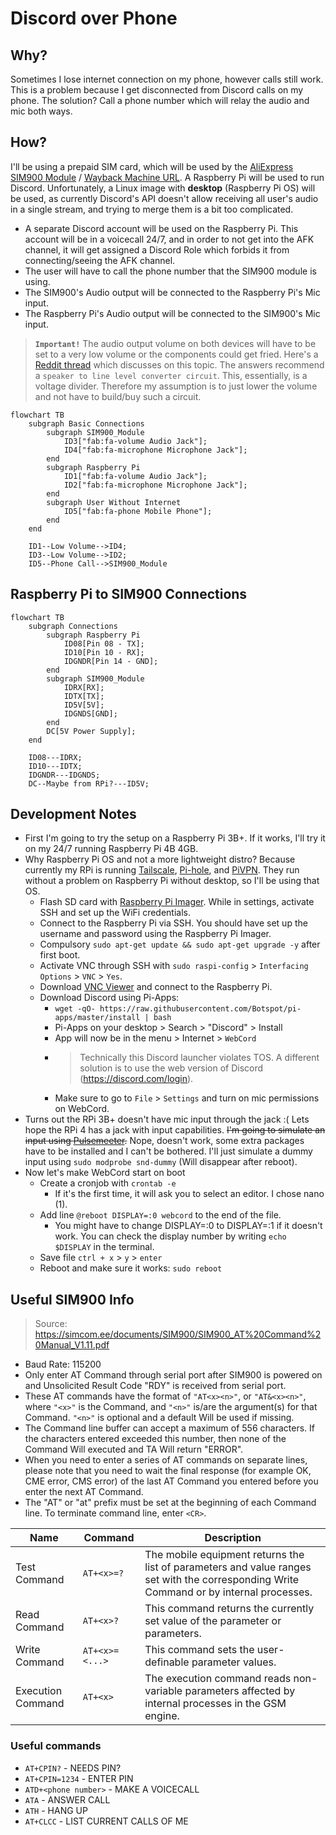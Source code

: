 # Discord over Phone
## Why?
Sometimes I lose internet connection on my phone, however calls still work. This is a problem because I get disconnected from Discord calls on my phone. The solution? Call a phone number which will relay the audio and mic both ways.

## How?
I'll be using a prepaid SIM card, which will be used by the [AliExpress SIM900 Module](https://aliexpress.com/item/32308127622.html) / [Wayback Machine URL](https://web.archive.org/web/20221012180515/https://www.aliexpress.us/item/2251832121812870.html?gatewayAdapt=esp2usa4itemAdapt&_randl_shipto=US).
A Raspberry Pi will be used to run Discord. Unfortunately, a Linux image with **desktop** (Raspberry Pi OS) will be used, as currently Discord's API doesn't allow receiving all user's audio in a single stream, and trying to merge them is a bit too complicated.

- A separate Discord account will be used on the Raspberry Pi. This account will be in a voicecall 24/7, and in order to not get into the AFK channel, it will get assigned a Discord Role which forbids it from connecting/seeing the AFK channel.
- The user will have to call the phone number that the SIM900 module is using.
- The SIM900's Audio output will be connected to the Raspberry Pi's Mic input.
- The Raspberry Pi's Audio output will be connected to the SIM900's Mic input.
> **`Important!`** The audio output volume on both devices will have to be set to a very low volume or the components could get fried. Here's a [Reddit thread](https://www.reddit.com/r/diyelectronics/comments/xknfgu/looking_for_cabledevice_that_turns_audio_output/) which discusses on this topic. The answers recommend a `speaker to line level converter circuit`. This, essentially, is a voltage divider. Therefore my assumption is to just lower the volume and not have to build/buy such a circuit.


```mermaid
flowchart TB
    subgraph Basic Connections
        subgraph SIM900_Module
            ID3["fab:fa-volume Audio Jack"];
            ID4["fab:fa-microphone Microphone Jack"];
        end
        subgraph Raspberry Pi
            ID1["fab:fa-volume Audio Jack"];
            ID2["fab:fa-microphone Microphone Jack"];
        end
        subgraph User Without Internet
            ID5["fab:fa-phone Mobile Phone"];
        end
    end

    ID1--Low Volume-->ID4;
    ID3--Low Volume-->ID2;
    ID5--Phone Call-->SIM900_Module
```

## Raspberry Pi to SIM900 Connections

```mermaid
flowchart TB
    subgraph Connections
        subgraph Raspberry Pi
            ID08[Pin 08 - TX];
            ID10[Pin 10 - RX];
            IDGNDR[Pin 14 - GND];
        end
        subgraph SIM900_Module
            IDRX[RX];
            IDTX[TX];
            ID5V[5V];
            IDGNDS[GND];
        end
        DC[5V Power Supply];
    end

    ID08---IDRX;
    ID10---IDTX;
    IDGNDR---IDGNDS;
    DC--Maybe from RPi?---ID5V;
```

## Development Notes

- First I'm going to try the setup on a Raspberry Pi 3B+. If it works, I'll try it on my 24/7 running Raspberry Pi 4B 4GB.
- Why Raspberry Pi OS and not a more lightweight distro? Because currently my RPi is running [Tailscale](https://tailscale.com/), [Pi-hole](https://pi-hole.net/), and [PiVPN](https://www.pivpn.io/). They run without a problem on Raspberry Pi without desktop, so I'll be using that OS.
  - Flash SD card with [Raspberry Pi Imager](https://www.raspberrypi.com/software/). While in settings, activate SSH and set up the WiFi credentials.
  - Connect to the Raspberry Pi via SSH. You should have set up the username and password using the Raspberry Pi Imager.
  - Compulsory `sudo apt-get update && sudo apt-get upgrade -y` after first boot.
  - Activate VNC through SSH with `sudo raspi-config` > `Interfacing Options` > `VNC` > `Yes`.
  - Download [VNC Viewer](https://www.realvnc.com/es/connect/download/viewer/) and connect to the Raspberry Pi.
  - Download Discord using Pi-Apps:
    - `wget -qO- https://raw.githubusercontent.com/Botspot/pi-apps/master/install | bash`
    - Pi-Apps on your desktop > Search > "Discord" > Install
    - App will now be in the menu > Internet > `WebCord`
    - > Technically this Discord launcher violates TOS. A different solution is to use the web version of Discord (https://discord.com/login).
    - Make sure to go to `File` > `Settings` and turn on mic permissions on WebCord. 
- Turns out the RPi 3B+ doesn't have mic input through the jack :( Lets hope the RPi 4 has a jack with input capabilities. ~~I'm going to simulate an input using [Pulsemeeter](https://pypi.org/project/pulsemeeter/).~~ Nope, doesn't work, some extra packages have to be installed and I can't be bothered. I'll just simulate a dummy input using `sudo modprobe snd-dummy` (Will disappear after reboot).
- Now let's make WebCord start on boot
  - Create a cronjob with `crontab -e`
    - If it's the first time, it will ask you to select an editor. I chose nano (1).
  - Add line `@reboot DISPLAY=:0 webcord` to the end of the file. 
    - You might have to change DISPLAY=:0 to DISPLAY=:1 if it doesn't work. You can check the display number by writing `echo $DISPLAY` in the terminal.
  - Save file `ctrl + x` > `y` > `enter`
  - Reboot and make sure it works: `sudo reboot`

## Useful SIM900 Info
> Source: https://simcom.ee/documents/SIM900/SIM900_AT%20Command%20Manual_V1.11.pdf
- Baud Rate: 115200
- Only enter AT Command through serial port after SIM900 is powered on and Unsolicited Result Code "RDY" is received from serial port. 
- These AT commands have the format of `"AT<x><n>"`, or `"AT&<x><n>"`, where `"<x>"` is the Command, and `"<n>"` is/are the argument(s) for that Command. `"<n>"` is optional and a default Will be used if missing.
- The Command line buffer can accept a maximum of 556 characters. If the characters entered exceeded this number, then none of the Command Will executed and TA Will return "ERROR".
- When you need to enter a series of AT commands on separate lines, please note that you need to wait the final response (for example OK, CME error, CMS error) of the last AT Command you entered before you enter the next AT Command.
- The "AT" or "at" prefix must be set at the beginning of each Command line. To terminate command line, enter `<CR>`.


| Name              | Command        | Description                                                                                                                             |
|-------------------|----------------|-----------------------------------------------------------------------------------------------------------------------------------------|
| Test Command      | `AT+<x>=?`     | The mobile equipment returns the list of parameters and value ranges set with the corresponding Write Command or by internal processes. |
| Read Command      | `AT+<x>?`      | This command returns the currently set value of the parameter or parameters.                                                            |
| Write Command     | `AT+<x>=<...>` | This command sets the user-definable parameter values.                                                                                  |
| Execution Command | `AT+<x>`       | The execution command reads non-variable parameters affected by internal processes in the GSM engine.                                   |                            |                |

### Useful commands
- `AT+CPIN?` - NEEDS PIN?
- `AT+CPIN=1234` - ENTER PIN
- `ATD+<phone number>` - MAKE A VOICECALL
- `ATA` - ANSWER CALL
- `ATH` - HANG UP
- `AT+CLCC` - LIST CURRENT CALLS OF ME
